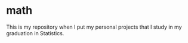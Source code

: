 # math
This is my repository when I put my personal projects that I study in my graduation in Statistics.
